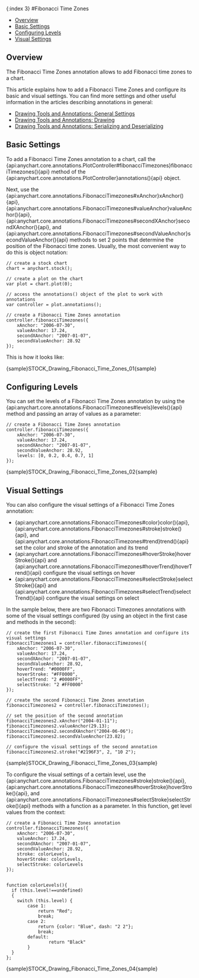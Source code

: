 {:index 3}
#Fibonacci Time Zones

* [Overview](#overview)
* [Basic Settings](#basic_settings)
* [Configuring Levels](#configuring_levels)
* [Visual Settings](#visual_settings)

## Overview

The Fibonacci Time Zones annotation allows to add Fibonacci time zones to a chart.

This article explains how to add a Fibonacci Time Zones and configure its basic and visual settings. You can find more settings and other useful information in the articles describing annotations in general:

* [Drawing Tools and Annotations: General Settings](General_Settings)
* [Drawing Tools and Annotations: Drawing](Drawing)
* [Drawing Tools and Annotations: Serializing and Deserializing](Serializing_Deserializing)

## Basic Settings

To add a Fibonacci Time Zones annotation to a chart, call the {api:anychart.core.annotations.PlotController#fibonacciTimezones}fibonacciTimezones(){api} method of the {api:anychart.core.annotations.PlotController}annotations(){api} object.

Next, use the {api:anychart.core.annotations.FibonacciTimezones#xAnchor}xAnchor(){api}, {api:anychart.core.annotations.FibonacciTimezones#valueAnchor}valueAnchor(){api}, {api:anychart.core.annotations.FibonacciTimezones#secondXAnchor}secondXAnchor(){api}, and {api:anychart.core.annotations.FibonacciTimezones#secondValueAnchor}secondValueAnchor(){api} methods to set 2 points that determine the position of the Fibonacci time zones. Usually, the most convenient way to do this is object notation:

```
// create a stock chart
chart = anychart.stock();

// create a plot on the chart
var plot = chart.plot(0);

// access the annotations() object of the plot to work with annotations
var controller = plot.annotations();

// create a Fibonacci Time Zones annotation
controller.fibonacciTimezones({
    xAnchor: "2006-07-30",
    valueAnchor: 17.24,
    secondXAnchor: "2007-01-07",
    secondValueAnchor: 28.92
});
```

This is how it looks like:

{sample}STOCK\_Drawing\_Fibonacci\_Time\_Zones\_01{sample}

## Configuring Levels

You can set the levels of a Fibonacci Time Zones annotation by using the {api:anychart.core.annotations.FibonacciTimezones#levels}levels(){api} method and passing an array of values as a parameter:

```
// create a Fibonacci Time Zones annotation
controller.fibonacciTimezones({
    xAnchor: "2006-07-30",
    valueAnchor: 17.24,
    secondXAnchor: "2007-01-07",
    secondValueAnchor: 28.92,
    levels: [0, 0.2, 0.4, 0.7, 1]
});
```

{sample}STOCK\_Drawing\_Fibonacci\_Time\_Zones\_02{sample}

## Visual Settings

You can also configure the visual settings of a Fibonacci Time Zones annotation:

* {api:anychart.core.annotations.FibonacciTimezones#color}color(){api}, {api:anychart.core.annotations.FibonacciTimezones#stroke}stroke(){api}, and {api:anychart.core.annotations.FibonacciTimezones#trend}trend(){api} set the color and stroke of the annotation and its trend
* {api:anychart.core.annotations.FibonacciTimezones#hoverStroke}hoverStroke(){api} and {api:anychart.core.annotations.FibonacciTimezones#hoverTrend}hoverTrend(){api} configure the visual settings on hover
* {api:anychart.core.annotations.FibonacciTimezones#selectStroke}selectStroke(){api} and {api:anychart.core.annotations.FibonacciTimezones#selectTrend}selectTrend(){api} configure the visual settings on select

In the sample below, there are two Fibonacci Timezones annotations with some of the visual settings configured (by using an object in the first case and methods in the second):

```
// create the first Fibonacci Time Zones annotation and configure its visual settings
fibonacciTimezones1 = controller.fibonacciTimezones({
    xAnchor: "2006-07-30",
    valueAnchor: 17.24,
    secondXAnchor: "2007-01-07",
    secondValueAnchor: 28.92,
    hoverTrend: "#0000FF",
    hoverStroke: "#FF0000",
    selectTrend: "2 #0000FF",
    selectStroke: "2 #FF0000"        
});

// create the second Fibonacci Time Zones annotation
fibonacciTimezones2 = controller.fibonacciTimezones();

// set the position of the second annotation
fibonacciTimezones2.xAnchor("2004-01-11");
fibonacciTimezones2.valueAnchor(29.13);
fibonacciTimezones2.secondXAnchor("2004-06-06");
fibonacciTimezones2.secondValueAnchor(23.82);   
 
// configure the visual settings of the second annotation
fibonacciTimezones2.stroke("#2196F3", 2, "10 2");
```

{sample}STOCK\_Drawing\_Fibonacci\_Time\_Zones\_03{sample}

To configure the visual settings of a certain level, use the {api:anychart.core.annotations.FibonacciTimezones#stroke}stroke(){api},  {api:anychart.core.annotations.FibonacciTimezones#hoverStroke}hoverStroke(){api}, and {api:anychart.core.annotations.FibonacciTimezones#selectStroke}selectStroke(){api} methods with a function as a parameter. In this function, get level values from the context:

```
// create a Fibonacci Time Zones annotation
controller.fibonacciTimezones({
    xAnchor: "2006-07-30",
    valueAnchor: 17.24,
    secondXAnchor: "2007-01-07",
    secondValueAnchor: 28.92,
    stroke: colorLevels,
    hoverStroke: colorLevels,
    selectStroke: colorLevels
});


function colorLevels(){
  if (this.level!==undefined)
  {
    switch (this.level) {
        case 1:
            return "Red";
            break;
        case 2:
            return {color: "Blue", dash: "2 2"};
            break;
        default:
                return "Black"
        }
  }
};
```

{sample}STOCK\_Drawing\_Fibonacci\_Time\_Zones\_04{sample}